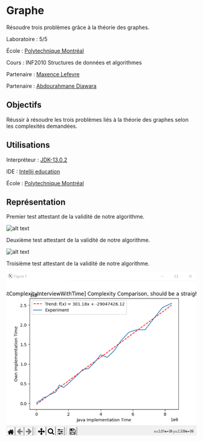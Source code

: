 # Graphe

Résoudre trois problèmes grâce à la théorie des graphes.

Laboratoire : 5/5

École : [Polytechnique Montréal](https://www.polymtl.ca)

Cours : INF2010 Structures de données et algorithmes

Partenaire : [Maxence Lefevre](https://github.com/Solonioka)

Partenaire : [Abdourahmane Diawara](https://github.com/zullihy)

## Objectifs

Réussir à résoudre les trois problèmes liés à la théorie des graphes selon les complexités demandées.

## Utilisations

Interpréteur : [JDK-13.0.2](https://www.oracle.com/java/technologies/javase-jdk13-downloads.html)

IDE : [Intellij education](https://www.jetbrains.com/fr-fr/idea/download/#section=windows)

École : [Polytechnique Montréal](https://www.polymtl.ca)

## Représentation

Premier test attestant de la validité de notre algorithme.

![alt text](https://github.com/TritzA/Monceaublob/master/images/1.PNG)

Deuxième test attestant de la validité de notre algorithme.

![alt text](https://github.com/TritzA/Moncea/blob/master/images/2.PNG)

Troisième test attestant de la validité de notre algorithme.

![alt text](https://github.com/TritzA/Monceau/blob/mater/images/3.PNG)
